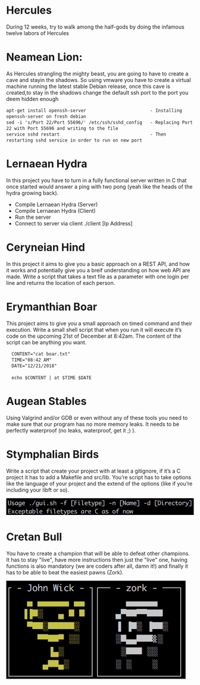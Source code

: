 # Hercules
  During 12 weeks, try to walk among the half-gods by doing the infamous twelve labors of Hercules

# Neamean Lion: 
  As Hercules strangling the mighty beast, you are going to have to create a cave and stayin the shadows.
So using vmware you have to create a virtual machine running the latest stable Debian release, once
this cave is created,to stay in the shadows change the default ssh port to the port you deem hidden enough

    apt-get install openssh-server                        - Installing openssh-server on fresh debian
    sed -i 's/Port 22/Port 55696/' /etc/ssh/sshd_config   - Replacing Port 22 with Port 55696 and writing to the file
    service sshd restart                                  - Then restarting sshd service in order to run on new port

# Lernaean Hydra
  In this project you have to turn in a fully functional server written in C that once started would answer a ping with two pong (yeah like the heads of the hydra growing back).

   - Compile Lernaean Hydra (Server)
   - Compile Lernaean Hydra (Client)
   - Run the server
   - Connect to server via client ./client [Ip Address]

# Ceryneian Hind
  In this project it aims to give you a basic approach on a REST API, and how it works and potentially give you a breif understanding on how web API are made. Write a script that takes a text file as a parameter with one login per line and returns the location of each person.

# Erymanthian Boar
  This project aims to give you a small approach on timed command and their execution.  Write a small shell script that when you run it will execute it’s code on the upcoming 21st of December at 8:42am. The content of the script can be anything you want.
```
  CONTENT="cat boar.txt"
  TIME="08:42 AM"
  DATE="12/21/2018"

  echo $CONTENT | at $TIME $DATE
```
# Augean Stables
  Using Valgrind and/or GDB or even without any of these tools you need to make sure that our program has no more memory leaks. It needs to be perfectly waterproof (no leaks, waterproof, get it ;) ).

# Stymphalian Birds
  Write a script that create your project with at least a gitignore, if it’s a C project it has to add a Makefile and src/lib. You’re script has to take options like the language of your project and the extend of the options (like if you’re including your libft or so).

![alt text](https://github.com/MitchelOsb1/Hercules/blob/master/ETC/Stymphalian_Birds.png)

# Cretan Bull
  You have to create a champion that will be able to defeat other champions. It has to stay "live", have more instructions then just the "live" one, having functions is also mandatory (we are coders after all, damn it!) and finally it has to be able to beat the easiest pawns (Zork).
 
  ![alt text](https://github.com/MitchelOsb1/Hercules/blob/master/ETC/Cretan%20Bull.png)
